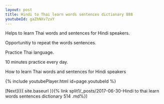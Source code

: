 ```yaml
---
layout: post
title: Hindi to Thai learn words sentences dictionary 888 
youtubeId: gaZhNXv7zxY
---
```

 
 
Helps to learn Thai words and sentences for Hindi speakers.

Opportunitiy to repeat the words sentences. 

Practice Thai language. 
 
10 minutes practice every day. 
 
How to learn Thai words and sentences for Hindi speakers 
 
{% include youtubePlayer.html id=page.youtubeId %}
 
 
[Next]({{ site.baseurl }}{% link  split1/_posts/2017-06-30-Hindi to thai learn words sentences dictionary 514 .md%})
 
